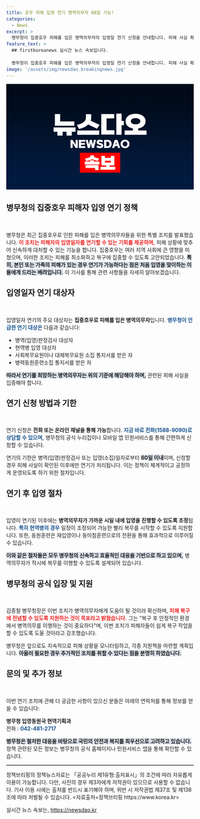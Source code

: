 ```yaml
---
title: 호우 피해 입영 연기 병역의무자 60일 가능!
categories:
  - News
excerpt: >
  병무청이 집중호우 피해를 입은 병역의무자의 입영일 연기 신청을 안내합니다. 피해 사실 확인 후 최대 60일 연기 가능, 신속한 복구에 도움을 줄 특별 조치!
feature_text: >
  ## firstkoreanews 실시간 뉴스 속보입니다.

  병무청이 집중호우 피해를 입은 병역의무자의 입영일 연기 신청을 안내합니다. 피해 사실 확인 후 최대 60일 연기 가능, 신속한 복구에 도움을 줄 특별 조치!
image: '/assets/img/newsdao_breakingnews.jpg'
---
```


<p><img src="/assets/img/newsdao_breakingnews.jpg" alt="firstkoreanews 속보" /></p>

<h2 data-ke-size="size26">병무청의 집중호우 피해자 입영 연기 정책</h2>

<p data-ke-size="size16">&nbsp;</p>

<p>병무청은 최근 집중호우로 인한 피해를 입은 병역의무자들을 위한 특별 조치를 발표했습니다. <b><span style="color: #ee2323;">이 조치는 피해자의 입영일자를 연기할 수 있는 기회를 제공하며,</span></b> 피해 상황에 맞추어 신속하게 대처할 수 있는 기능을 합니다. 집중호우는 여러 지역 사회에 큰 영향을 미쳤으며, 이러한 조치는 피해를 최소화하고 복구에 집중할 수 있도록 고안되었습니다. <b><span style="background-color: #21538527;">특히, 본인 또는 가족의 피해가 있는 경우 연기가 가능하다는 점은 처음 입영을 맞이하는 이들에게 드리는 배려입니다.</span></b> 이 기사를 통해 관련 사항들을 자세히 알아보겠습니다.</p>

<h2 data-ke-size="size26">입영일자 연기 대상자</h2>

<p data-ke-size="size16">&nbsp;</p>

<p>입영일자 연기의 주요 대상자는 <b>집중호우로 피해를 입은 병역의무자</b>입니다. <b><span style="color: #1a5490;">병무청이 언급한 연기 대상은</span></b> 다음과 같습니다:</p>

<ul>
  <li>병역(입영)판정검사 대상자</li>
  <li>현역병 입영 대상자</li>
  <li>사회복무요원이나 대체복무요원 소집 통지서를 받은 자</li>
  <li>병력동원훈련소집 통지서를 받은 자</li>
</ul>

<p><b><span style="background-color: #21538527;">따라서 연기를 희망하는 병역의무자는 위의 기준에 해당해야 하며,</span></b> 관련된 피해 사실을 입증해야 합니다.</p>

<h2 data-ke-size="size26">연기 신청 방법과 기한</h2>

<p data-ke-size="size16">&nbsp;</p>

<p>연기 신청은 <b>전화 또는 온라인 채널을 통해 가능</b>합니다. <b><span style="color: #1a5490;">지금 바로 전화(1588-9090)로 상담할 수 있으며,</span></b> 병무청의 공식 누리집이나 모바일 앱 민원서비스를 통해 간편하게 신청할 수 있습니다. </p>

<p>연기의 기한은 병역(입영)판정검사 또는 입영(소집)일자로부터 <b><span style="background-color: #21538527;">60일 이내</span></b>이며, 신청할 경우 피해 사실이 확인된 이후에만 연기가 처리됩니다. 이는 정책이 체계적이고 공정하게 운영되도록 하기 위한 절차입니다.</p>

<h2 data-ke-size="size26">연기 후 입영 절차</h2>

<p data-ke-size="size16">&nbsp;</p>

<p>입영이 연기된 이후에는 <b>병역의무자가 가까운 시일 내에 입영을 진행할 수 있도록 조정</b>됩니다. <b><span style="color: #1a5490;">특히 현역병의 경우</span></b> 일정이 조정되어 가능한 빨리 복무를 시작할 수 있도록 지원합니다. 또한, 동원훈련은 재입영이나 동미참훈련으로의 전환을 통해 효과적으로 이루어질 수 있습니다.</p>

<p><b><span style="background-color: #21538527;">이와 같은 절차들은 모두 병무청의 신속하고 효율적인 대응을 기반으로 하고 있으며,</span></b> 병역의무자가 적시에 복무를 이행할 수 있도록 설계되어 있습니다.</p>

<h2 data-ke-size="size26">병무청의 공식 입장 및 지원</h2>

<p data-ke-size="size16">&nbsp;</p>

<p>김종철 병무청장은 이번 조치가 병역의무자에게 도움이 될 것이라 확신하며, <b><span style="color: #ee2323;">피해 복구에 전념할 수 있도록 지원하는 것이 목표라고 밝혔습니다.</span></b> 그는 "복구 후 안정적인 환경에서 병역의무를 이행하는 것이 중요하다"며, 이번 조치가 피해자들이 쉽게 복구 작업을 할 수 있도록 도울 것이라고 강조했습니다. </p>

<p>병무청은 앞으로도 지속적으로 피해 상황을 모니터링하고, 각종 지원책을 마련할 계획입니다. <b><span style="background-color: #21538527;">아울러 필요한 경우 추가적인 조치를 취할 수 있다는 점을 분명히 하였습니다.</span></b></p>

<h2 data-ke-size="size26">문의 및 추가 정보</h2>

<p data-ke-size="size16">&nbsp;</p>

<p>이번 연기 조치에 관해 더 궁금한 사항이 있으신 분들은 아래의 연락처를 통해 정보를 얻을 수 있습니다:</p>

<p><b>병무청 입영동원국 현역기획과</b><br>
전화 : <b><span style="color: #1a5490;">042-481-2717</span></b></p>

<p><b><span style="background-color: #21538527;">병무청은 철저한 대응을 바탕으로 국민의 안전과 복지를 최우선으로 고려하고 있습니다.</span></b> 정책 관련된 모든 정보는 병무청의 공식 홈페이지나 민원서비스 앱을 통해 확인할 수 있습니다.</p>

<hr style="height:2px; border:none; background-color:#555555;" />

<p>정책브리핑의 정책뉴스자료는 「공공누리 제1유형:출처표시」의 조건에 따라 자유롭게 이용이 가능합니다. 다만, 사진의 경우 제3자에게 저작권이 있으므로 사용할 수 없습니다. 기사 이용 시에는 출처를 반드시 표기해야 하며, 위반 시 저작권법 제37조 및 제138조에 따라 처벌될 수 있습니다. &lt;자료출처=정책브리핑 https://www.korea.kr></p>
실시간 뉴스 속보는, <a href="https://newsdao.kr" rel="dofollow">https://newsdao.kr</a>


